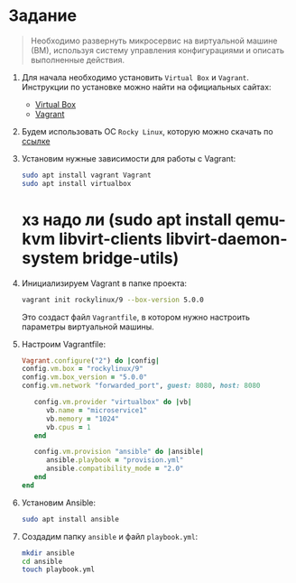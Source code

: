 # Задание

> Необходимо развернуть микросервис на виртуальной машине (ВМ), используя систему управления конфигурациями и описать выполненные действия.

1. Для начала необходимо установить `Virtual Box` и `Vagrant`. Инструкции по установке можно найти на официальных сайтах:
   - [Virtual Box](https://www.virtualbox.org/wiki/Downloads)
   - [Vagrant](https://developer.hashicorp.com/vagrant/install)

2. Будем использовать ОС `Rocky Linux`, которую можно скачать по [ссылке](https://rockylinux.org/ru-RU/download)

3. Установим нужные зависимости для работы с Vagrant:
   ```bash
   sudo apt install vagrant Vagrant
   sudo apt install virtualbox
   ```
    # хз надо ли (sudo apt install qemu-kvm libvirt-clients libvirt-daemon-system bridge-utils)

3. Инициализируем Vagrant в папке проекта:
   ```bash
   vagrant init rockylinux/9 --box-version 5.0.0
   ```
    Это создаст файл `Vagrantfile`, в котором нужно настроить параметры виртуальной машины.

4. Настроим Vagrantfile:
   ```ruby
   Vagrant.configure("2") do |config|
   config.vm.box = "rockylinux/9"
   config.vm.box_version = "5.0.0"
   config.vm.network "forwarded_port", guest: 8080, host: 8080

      config.vm.provider "virtualbox" do |vb|
         vb.name = "microservice1"
         vb.memory = "1024"
         vb.cpus = 1
      end

      config.vm.provision "ansible" do |ansible|
         ansible.playbook = "provision.yml"
         ansible.compatibility_mode = "2.0"
      end
   end
   ```

5. Установим Ansible:
   ```bash
   sudo apt install ansible
   ```

6. Создадим папку `ansible` и файл `playbook.yml`:
   ```bash
   mkdir ansible
   cd ansible
   touch playbook.yml
   ```